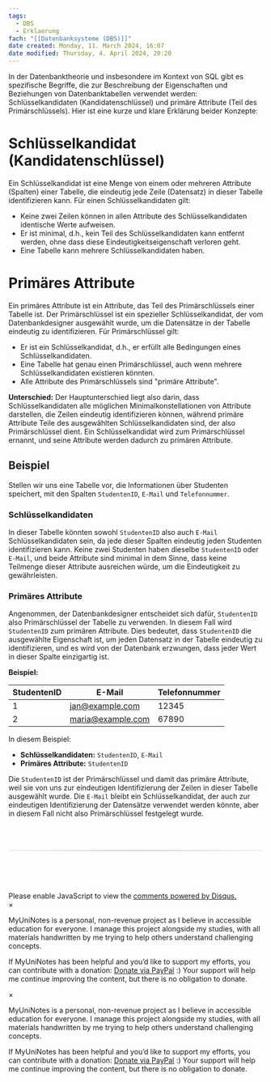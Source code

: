 ```yaml
---
tags:
  - DBS
  - Erklaerung
fach: "[[Datenbanksysteme (DBS)]]"
date created: Monday, 11. March 2024, 16:07
date modified: Thursday, 4. April 2024, 20:20
---
```


In der Datenbanktheorie und insbesondere im Kontext von SQL gibt es spezifische Begriffe, die zur Beschreibung der Eigenschaften und Beziehungen von Datenbanktabellen verwendet werden: Schlüsselkandidaten (Kandidatenschlüssel) und primäre Attribute (Teil des Primärschlüssels). Hier ist eine kurze und klare Erklärung beider Konzepte:

# Schlüsselkandidat (Kandidatenschlüssel)

Ein Schlüsselkandidat ist eine Menge von einem oder mehreren Attribute (Spalten) einer Tabelle, die eindeutig jede Zeile (Datensatz) in dieser Tabelle identifizieren kann. Für einen Schlüsselkandidaten gilt:

- Keine zwei Zeilen können in allen Attribute des Schlüsselkandidaten identische Werte aufweisen.
- Er ist minimal, d.h., kein Teil des Schlüsselkandidaten kann entfernt werden, ohne dass diese Eindeutigkeitseigenschaft verloren geht.
- Eine Tabelle kann mehrere Schlüsselkandidaten haben.

# Primäres Attribute

Ein primäres Attribute ist ein Attribute, das Teil des Primärschlüssels einer Tabelle ist. Der Primärschlüssel ist ein spezieller Schlüsselkandidat, der vom Datenbankdesigner ausgewählt wurde, um die Datensätze in der Tabelle eindeutig zu identifizieren. Für Primärschlüssel gilt:

- Er ist ein Schlüsselkandidat, d.h., er erfüllt alle Bedingungen eines Schlüsselkandidaten.
- Eine Tabelle hat genau einen Primärschlüssel, auch wenn mehrere Schlüsselkandidaten existieren könnten.
- Alle Attribute des Primärschlüssels sind "primäre Attribute".

**Unterschied:** Der Hauptunterschied liegt also darin, dass Schlüsselkandidaten alle möglichen Minimalkonstellationen von Attribute darstellen, die Zeilen eindeutig identifizieren können, während primäre Attribute Teile des ausgewählten Schlüsselkandidaten sind, der also Primärschlüssel dient. Ein Schlüsselkandidat wird zum Primärschlüssel ernannt, und seine Attribute werden dadurch zu primären Attribute.

## Beispiel

Stellen wir uns eine Tabelle vor, die Informationen über Studenten speichert, mit den Spalten `StudentenID`, `E-Mail` und `Telefonnummer`.

### Schlüsselkandidaten

In dieser Tabelle könnten sowohl `StudentenID` also auch `E-Mail` Schlüsselkandidaten sein, da jede dieser Spalten eindeutig jeden Studenten identifizieren kann. Keine zwei Studenten haben dieselbe `StudentenID` oder `E-Mail`, und beide Attribute sind minimal in dem Sinne, dass keine Teilmenge dieser Attribute ausreichen würde, um die Eindeutigkeit zu gewährleisten.

### Primäres Attribute

Angenommen, der Datenbankdesigner entscheidet sich dafür, `StudentenID` also Primärschlüssel der Tabelle zu verwenden. In diesem Fall wird `StudentenID` zum primären Attribute. Dies bedeutet, dass `StudentenID` die ausgewählte Eigenschaft ist, um jeden Datensatz in der Tabelle eindeutig zu identifizieren, und es wird von der Datenbank erzwungen, dass jeder Wert in dieser Spalte einzigartig ist.

**Beispiel:**

| StudentenID | E-Mail            | Telefonnummer |
| ----------- | ----------------- | ------------- |
| 1           | jan@example.com   | 12345         |
| 2           | maria@example.com | 67890         |

In diesem Beispiel:

- **Schlüsselkandidaten:** `StudentenID`, `E-Mail`
- **Primäres Attribute:** `StudentenID`

Die `StudentenID` ist der Primärschlüssel und damit das primäre Attribute, weil sie von uns zur eindeutigen Identifizierung der Zeilen in dieser Tabelle ausgewählt wurde. Die `E-Mail` bleibt ein Schlüsselkandidat, der auch zur eindeutigen Identifizierung der Datensätze verwendet werden könnte, aber in diesem Fall nicht also Primärschlüssel festgelegt wurde.

<!-- DISQUS SCRIPT COMMENT START -->

<hr style="border: none; height: 2px; background: linear-gradient(to right, #f0f0f0, #ccc, #f0f0f0); margin-top: 4rem; margin-bottom: 5rem;">
<div id="disqus_thread"></div>
<script>
    /**
    *  RECOMMENDED CONFIGURATION VARIABLES: EDIT AND UNCOMMENT THE SECTION BELOW TO INSERT DYNAMIC VALUES FROM YOUR PLATFORM OR CMS.
    *  LEARN WHY DEFINING THESE VARIABLES IS IMPORTANT: https://disqus.com/admin/universalcode/#configuration-variables    */
    /*
    var disqus_config = function () {
    this.page.url = PAGE_URL;  // Replace PAGE_URL with your page's canonical URL variable
    this.page.identifier = PAGE_IDENTIFIER; // Replace PAGE_IDENTIFIER with your page's unique identifier variable
    };
    */
    (function() { // DON'T EDIT BELOW THIS LINE
    var d = document, s = d.createElement('script');
    s.src = 'https://myuninotes.disqus.com/embed.js';
    s.setAttribute('data-timestamp', +new Date());
    (d.head || d.body).appendChild(s);
    })();
</script>
<noscript>Please enable JavaScript to view the <a href="https://disqus.com/?ref_noscript">comments powered by Disqus.</a></noscript>

<!-- DISQUS SCRIPT COMMENT END -->

<!-- Modal START -->
<div id="myModal" class="modal">
  <div class="modal-content">
    <span id="closeModal" class="close">&times;</span>
    <p class="modal-text">
      <span class="modal-highlight">MyUniNotes is a personal, non-revenue project as I believe in accessible education for everyone.</span> I manage this project alongside my studies, with all materials handwritten by me trying to help others understand challenging concepts.
    </p>
    <p class="modal-text">
      If MyUniNotes has been helpful and you’d like to support my efforts, <span class="modal-highlight"> you can contribute with a donation: <a class="modal-dono-link" href="https://paypal.me/myuninotes4u">Donate via PayPal</a> :) </span> Your support will help me continue improving the content, but there is no obligation to donate.
    </p>
  </div>
</div>

<script>
  // JavaScript to display the modal on page load
  document.addEventListener('DOMContentLoaded', function() {
    // Generate a random number between 1 and 1
    // Wanted it to load with a adjustable probability for every page load but did not work, as DOM is loaded only once. Therefore now loading it every time website is visited and DOM is loaded.
    const randomNumber = Math.floor(Math.random() * 1) + 1; 
    console.log(randomNumber)
    if (randomNumber === 1) {
      setTimeout(function() {
        const modal = document.getElementById('myModal');
        if (modal) {
          modal.classList.add('show');
        }
      }, 1000); // Adjust the delay as needed

      const closeModal = document.getElementById('closeModal');
      if (closeModal) {
        closeModal.addEventListener('click', function() {
          const modal = document.getElementById('myModal');
          if (modal) {
            modal.classList.remove('show');
          }
        });
      }
    } else {
      // Ensure the modal is hidden if the random number is not 1
      const modal = document.getElementById('myModal');
      if (modal) {
        modal.style.display = 'none';
      }
    }
  });
</script>
<!-- Modal END -->

<!-- Modal START -->
<div id="myModal" class="modal">
  <div class="modal-content">
    <span id="closeModal" class="close">&times;</span>
    <p class="modal-text">
      <span class="modal-highlight">MyUniNotes is a personal, non-revenue project as I believe in accessible education for everyone.</span> I manage this project alongside my studies, with all materials handwritten by me trying to help others understand challenging concepts.
    </p>
    <p class="modal-text">
      If MyUniNotes has been helpful and you’d like to support my efforts, <span class="modal-highlight"> you can contribute with a donation: <a class="modal-dono-link" href="https://paypal.me/myuninotes4u">Donate via PayPal</a> :) </span> Your support will help me continue improving the content, but there is no obligation to donate.
    </p>
  </div>
</div>

<script>
  // JavaScript to display the modal on page load
  document.addEventListener('DOMContentLoaded', function() {
    // Generate a random number between 1 and 1
    // Wanted it to load with a adjustable probability for every page load but did not work, as DOM is loaded only once. Therefore now loading it every time website is visited and DOM is loaded.
    const randomNumber = Math.floor(Math.random() * 1) + 1; 
    console.log(randomNumber)
    if (randomNumber === 1) {
      setTimeout(function() {
        const modal = document.getElementById('myModal');
        if (modal) {
          modal.classList.add('show');
        }
      }, 1000); // Adjust the delay as needed

      const closeModal = document.getElementById('closeModal');
      if (closeModal) {
        closeModal.addEventListener('click', function() {
          const modal = document.getElementById('myModal');
          if (modal) {
            modal.classList.remove('show');
          }
        });
      }
    } else {
      // Ensure the modal is hidden if the random number is not 1
      const modal = document.getElementById('myModal');
      if (modal) {
        modal.style.display = 'none';
      }
    }
  });
</script>
<!-- Modal END -->
